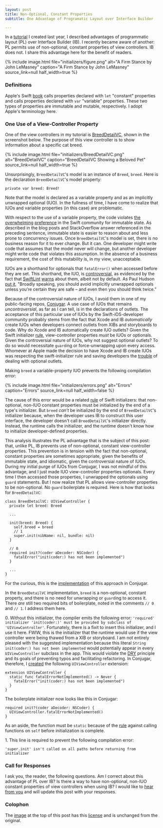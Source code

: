 ```yaml
---
layout: post
title: Non-Optional, Constant Properties
subtitle: One Advantage of Programatic Layout over Interface Builder

---
```


In a [tutorial](https://racecondition.software/blog/programmatic-layout/) I created last year, I described advantages of programmatic layout (PL) over Interface Builder (IB). I recently became aware of another: PL permits use of non-optional, constant properties of view controllers. IB does not. I share this advantage here for the benefit of readers.

<!--excerpt-->

{% include image.html
    file="initializers/figure.png"
    alt="A Firm Stance by John LeMasney"
    caption="A Firm Stance by John LeMasney"
    source_link=null
    half_width=true
%}

### Definitions

Apple's Swift [book](https://docs.swift.org/swift-book/LanguageGuide/Initialization.html) calls properties declared with `let` "constant" properties and calls properties declared with `var` "variable" properties. These two types of properties are immutable and mutable, respectively. I adopt Apple's terminology here.

### One Use of a View-Controller Property

One of the view controllers in my tutorial is [BreedDetailVC](https://github.com/vermont42/CatBreedsIB/blob/master/CatBreeds/Controllers/BreedDetailVC.swift), shown in the screenshot below. The purpose of this view controller is to show information about a specific cat breed.

{% include image.html
    file="initializers/BreedDetailVC.png"
    alt="BreedDetailVC"
    caption="BreedDetailVC Showing a Beloved Pet"
    source_link=null
    half_width=true
%}

Unsurprisingly, `BreedDetailVC`'s model is an instance of `Breed`, `breed`. Here is the declaration `BreedDetailVC`'s model property:

```
private var breed: Breed!
```

Note that the model is declared as a variable property and as an implicitly unwrapped optional (IUO). In the fullness of time, I have come to realize that IUOs and variable properties (in this case) are problematic.

With respect to the use of a variable property, the code violates [the](https://stackoverflow.com/a/29589634/8248798) [overwhelming](https://www.andrewcbancroft.com/2015/01/06/immutable-types-changing-state-swift/) [preference](https://www.hackingwithswift.com/example-code/language/why-is-immutability-important) in the Swift community for immutable state. As described in the blog posts and StackOverflow answer referenced in the preceding sentence, immutable state is easier to reason about and less prone to concurrency issues. Once `BreedDetailVC`'s model is set, there is no business reason for it to ever change. But it can. One developer might write code that assumes that the model never will change, but another developer might write code that violates this assumption. In the absence of a business requirement, the cost of this mutability is, in my view, unacceptable.

IUOs are a shorthand for optionals that `fatalError()` when accessed before they are set. This shorthand, the IUO, is [controversial](https://cocoacasts.com/when-should-you-use-implicitly-unwrapped-optionals), as evidenced by the fact that [SwiftLint](https://github.com/realm/SwiftLint) [warns](https://github.com/realm/SwiftLint/blob/master/Rules.md#implicitly-unwrapped-optional) about them, albeit not by default. As Paul Hudson [put it](https://www.hackingwithswift.com/example-code/language/what-are-implicitly-unwrapped-optionals), "Broadly speaking, you should avoid implicitly unwrapped optionals unless you’re certain they are safe – and even then you should think twice."

Because of the controversial nature of IUOs, I avoid them in one of my public-facing repos, [Conjugar](https://www.github.com/vermont42/Conjugar). A use case of IUOs that remains _uncontroversial_, as far as I can tell, is in the declarations of outlets. The acceptance of this particular use of IUOs by the Swift-iOS-developer community probably stems from the fact that Xcode and IB _automatically_ create IUOs when developers connect outlets from XIBs and storyboards to code. Why do Xcode and IB automatically create IUO outlets? Given the Swift initializer [rule](https://docs.swift.org/swift-book/LanguageGuide/Initialization.html), view-controller properties _must_ be IUOs or optionals. Given the controversial nature of IUOs, why not suggest optional outlets? To do so would necessitate `guard`ing or force-unwrapping upon every access. Whomever at Apple made the decision to have Xcode and IB create IUOs was respecting the swift-initializer rule and saving developers the [trouble](https://stackoverflow.com/a/24186511/8248798) of dealing with optional outlets.

Making `breed` a variable-property IUO prevents the following compilation error:

{% include image.html
    file="initializers/errors.png"
    alt="Errors"
    caption="Errors"
    source_link=null
    half_width=false
%}

The cause of this error would be a related [rule](https://docs.swift.org/swift-book/LanguageGuide/Initialization.html) of Swift initializers: that non-optional, non-IUO constant properties must be initialized by the end of a type's initializer. But `breed` _can't_ be initialized by the end of `BreedDetailVC`'s initializer because, when the developer uses IB to construct this user interface, the developer doesn't call `BreedDetailVC`'s initializer directly. Instead, the runtime calls the initializer, and the runtime doesn't know how to initialize developer-defined properties.

This analysis illustrates the PL advantage that is the subject of this post: that, unlike PL, IB prevents use of non-optional, constant view-controller properties. This prevention is in tension with the fact that non-optional, constant properties are sometimes appropriate, given the benefits of immutable state, and idiomatic, given the controversial nature of IUOs. During my initial purge of IUOs from Conjugar, I was not mindful of this advantage, and I just made IUO view-controller properties optionals. Every time I then accessed those properties, I unwrapped the optionals using `guard` statements. But I now realize that PL allows view-controller properties to be non-optional. No `guard` boilerplate is required. Here is how that looks for `BreedDetailVC`:

```
class BreedDetailVC: UIViewController {
  private let breed: Breed

  ...

  init(breed: Breed) {
    self.breed = breed
    // 1
    super.init(nibName: nil, bundle: nil)
  }

  // 0
  required init?(coder aDecoder: NSCoder) {
    fatalError("init(coder:) has not been implemented")
  }

  ...
}
```

For the curious, this is the [implementation](https://github.com/vermont42/Conjugar/commit/747fa379a019156fb9928778f7926f80b3581d7a) of this approach in Conjugar.

In the `BreedDetailVC` implementation, `breed` is a non-optional, constant property, and there is no need for unwrapping or `guard`ing to access it. There _are_ still two required bits of boilerplate, noted in the comments `// 0` and `// 1`. I address them here.

0\. Without this initializer, the compiler emits the following error: `'required' initializer 'init(coder:)' must be provided by subclass of 'UIViewController'`. Fortunately, there is a fixit to insert this initializer, and I use it here. FWIW, this is the initializer that the runtime would use if the view controller were being thawed from a XIB or storyboard. I am not entirely pleased with the suggested implementation because this literal `String` `init(coder:) has not been implemented` would potentially appear in every `UIViewController` subclass in the app. This would violate the [DRY](http://deviq.com/don-t-repeat-yourself/) principle and its goals of preventing typos and facilitating refactoring. In Conjugar, therefore, I [created](https://github.com/vermont42/Conjugar/commit/35f8e25285a170a63c9126879682f86ac4f48a67) the following `UIViewController` extension:

```
extension UIViewController {
  static func fatalErrorNotImplemented() -> Never {
    fatalError("init(coder:) has not been implemented")
  }
}
```

The boilerplate initializer now looks like this in Conjugar:

```
required init?(coder aDecoder: NSCoder) {
  UIViewController.fatalErrorNotImplemented()
}
```

As an aside, the function must be `static` because of the [rule](https://docs.swift.org/swift-book/LanguageGuide/Initialization.html) against calling functions on `self` before initialization is complete.

1\. This line is required to prevent the following compilation error:

```
'super.init' isn't called on all paths before returning from initializer
```

### Call for Responses

I ask you, the reader, the following questions. Am I correct about this advantage of PL over IB? Is there a way to have non-optional, non-IUO constant properties of view controllers when using IB? I would like to [hear from you](https://racecondition.software/contact/) and will update this post with your responses.

### Colophon

The [image](https://www.oreilly.com/ideas/a-short-history-of-the-oreilly-animals) at the top of this post has this [license](https://creativecommons.org/licenses/by-sa/2.0/) and is unchanged from the original.
